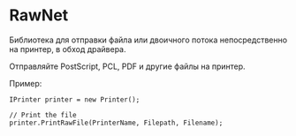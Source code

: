 RawNet
===============

Библиотека для отправки файла или двоичного потока непосредственно на принтер, в обход драйвера.

Отправляйте PostScript, PCL, PDF и другие файлы на принтер.

Пример:

    IPrinter printer = new Printer();

    // Print the file
    printer.PrintRawFile(PrinterName, Filepath, Filename);